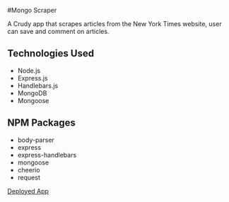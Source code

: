 #Mongo Scraper

A Crudy app that scrapes articles from the New York Times website, user can save and comment on articles.

## Technologies Used

<ul>
    <li>Node.js</li>
    <li>Express.js</li>
    <li> Handlebars.js</li>
    <li> MongoDB</li>
    <li> Mongoose</li>
</ul>

## NPM Packages

<ul>
    <li> body-parser</li>
    <li> express</li>
    <li> express-handlebars</li>
    <li> mongoose</li>
    <li> cheerio</li>
    <li> request</li>
</ul>

[Deployed App](https://c1oudscraper.herokuapp.com/)
